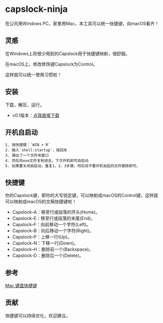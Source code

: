 # capslock-ninja

在公司用Windows PC，家里用Mac，本工具可以统一快捷键，向macOS看齐！

## 灵感
在Windows上将很少用到的Capslock用于快捷键映射，很舒服。

在macOS上，修改修饰键Capslock为Control。

这样就可以统一使用习惯啦！


## 安装
下载，解压，运行。

- v0.1版本：[点我直接下载](https://github.com/hansenwangvip/capslock-ninja/releases/download/v0.1/capslock-ninja@0.1.zip)

## 开机自启动
	1. 按快捷键：`WIN + R`
	2. 输入`shell:startup`，按回车
	3. 弹出了一个文件夹窗口
	4. 然后将exe文件复制进去，下次开机即可自启动
	5. 如果要关闭自启动，重复1、2、3步骤，然后将不要开机自启的文件删除即可。

## 快捷键

你的Capslock键，即你的大写锁定键，可以映射成macOS的Control键，这样就可以映射成macOS的文稿快捷键啦！

- Capslock–A：移至行或段落的开头(Home)。
- Capslock–E：移至行或段落的末尾(End)。
- Capslock–F：向前移动一个字符(Left)。
- Capslock–B：向后移动一个字符(Right)。
- Capslock–P：上移一行(Up)。
- Capslock–N：下移一行(Down)。
- Capslock–H：删除前一个(Backspace)。
- Capslock–D：删除后一个(Delete)。

## 参考

[Mac 键盘快捷键](https://support.apple.com/zh-cn/HT201236)

## 贡献

快捷键可以持续优化，欢迎建议。
